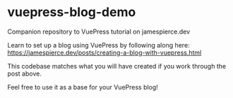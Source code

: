 # vuepress-blog-demo
Companion repository to VuePress tutorial on jamespierce.dev

Learn to set up a blog using VuePress by following along here: https://jamespierce.dev/posts/creating-a-blog-with-vuepress.html

This codebase matches what you will have created if you work through the post above.

Feel free to use it as a base for your VuePress blog!
